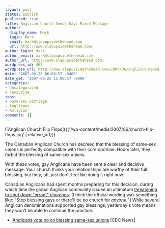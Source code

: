 ```yaml
---
layout: post
status: publish
published: true
title: Anglican Church Sends Gays Mixed Message
author:
  display_name: Mark
  login: Mark
  email: mark@slapupsidethehead.com
  url: http://www.slapupsidethehead.com/
author_login: Mark
author_email: mark@slapupsidethehead.com
author_url: http://www.slapupsidethehead.com/
wordpress_id: 462
wordpress_url: http://www.slapupsidethehead.com/2007/06/anglican-mixed-message/
date: '2007-06-25 06:00:57 -0400'
date_gmt: '2007-06-25 11:00:57 -0400'
categories:
- Uncategorized
- Favourite
tags:
- Same-sex marriage
- Anglicans
- Religion
comments: []
---
```

![Anglican Church Flip Flops]({{'/wp-content/media/2007/06/church-flip-flops.jpg' | relative_url}})

The Canadian Anglican Church has decreed that the blessing of same-sex unions is perfectly compatible with their core doctrine. Hours later, they forbid the blessing of same-sex unions.

With these votes, gay Anglicans have been sent a clear and decisive message: Your church thinks your relationships are worthy of their full blessing, but they, uh, _just_ don't feel like doing it right now.

Canadian Anglicans had spent months preparing for this decision, during which time the global Anglican community issued an ultimatum [threatening to shut down "errant" churches](http://www.slapupsidethehead.com/2007/02/church-threatened-shutdown/ "They love their parishes so much"). (I think the official wording was something like: "Stop blessing gays or there'll be _no_ church for _anyone_!") While several Anglican denominations supported gay blessings, yesterday's vote means they won't be able to continue the practice.

- [Anglicans vote no on blessing same-sex unions](http://www.cbc.ca/canada/story/2007/06/24/anglicans-unions.html) [CBC News]
